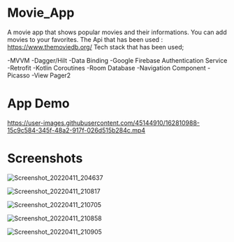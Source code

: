 # Movie_App

A movie app that shows popular movies and their informations. You can add movies to your favorites.
The Api that has been used : https://www.themoviedb.org/
Tech stack that has been used;

-MVVM
-Dagger/Hilt
-Data Binding
-Google Firebase Authentication Service
-Retrofit
-Kotlin Coroutines
-Room Database
-Navigation Component
-Picasso
-View Pager2

# App Demo

https://user-images.githubusercontent.com/45144910/162810988-15c9c584-345f-48a2-917f-026d515b284c.mp4

# Screenshots


![Screenshot_20220411_204637](https://user-images.githubusercontent.com/45144910/162811235-7eff5e0a-0edf-4f68-889e-5d0a26c3e317.png)

![Screenshot_20220411_210817](https://user-images.githubusercontent.com/45144910/162811317-27366f4f-d58a-43ff-8f49-55b13c638e1e.png)

![Screenshot_20220411_210705](https://user-images.githubusercontent.com/45144910/162811344-14c2fec0-1b01-4c72-81ef-8c18cd9b17d4.png)

![Screenshot_20220411_210858](https://user-images.githubusercontent.com/45144910/162811366-e496671a-18db-4fdf-bb9c-711855681da3.png)

![Screenshot_20220411_210905](https://user-images.githubusercontent.com/45144910/162811393-fbea27a6-f983-432a-9821-d33bbb1917d7.png)
